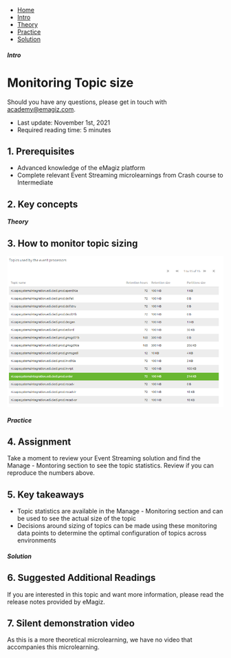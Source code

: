 <div class="ez-academy">
    <div class="ez-academy__body">
        <main class="micro-learning">
        <ul class="doc-nav">
            <li class="doc-nav__item"><a href="../../docs/microlearning/advanced-keyconcepts-eventstreaming-index" class="doc-nav__link">Home</a></li>
            <li class="doc-nav__item"><a href="#intro" class="doc-nav__link">Intro</a></li>
            <li class="doc-nav__item"><a href="#theory" class="doc-nav__link">Theory</a></li>
            <li class="doc-nav__item"><a href="#practice" class="doc-nav__link">Practice</a></li>
            <li class="doc-nav__item"><a href="#solution" class="doc-nav__link">Solution</a></li>
        </ul>

<div class="doc">

##### Intro

# Monitoring Topic size


Should you have any questions, please get in touch with academy@emagiz.com.

- Last update: November 1st, 2021
- Required reading time: 5 minutes

## 1. Prerequisites
- Advanced knowledge of the eMagiz platform
- Complete relevant Event Streaming microlearnings from Crash course to Intermediate

## 2. Key concepts



##### Theory
  
## 3. How to monitor topic sizing


<p align="center"><img src="../../img/microlearning/advanced-monitoring-eventstreaming-monitor-topicsize-1.png"></p>


##### Practice

## 4. Assignment

Take a moment to review your Event Streaming solution and find the Manage - Montoring section to see the topic statistics. Review if you can reproduce the numbers above.

## 5. Key takeaways

- Topic statistics are available in the Manage - Monitoring section and can be used to see the actual size of the topic
- Decisions around sizing of topics can be made using these monitoring data points to determine the optimal configuration of topics across environments

##### Solution

## 6. Suggested Additional Readings

If you are interested in this topic and want more information, please read the release notes provided by eMagiz.

## 7. Silent demonstration video

As this is a more theoretical microlearning, we have no video that accompanies this microlearning.

</div>
</main>
</div>
</div>